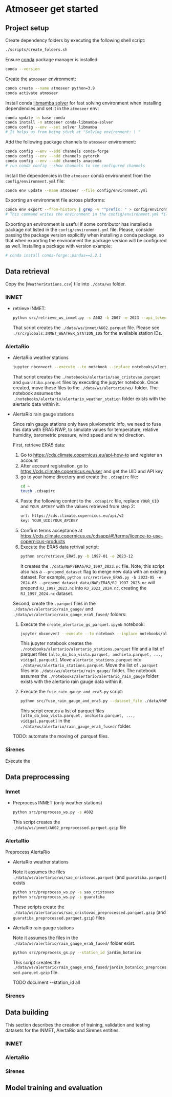# Atmoseer get started

## Project setup

Create dependency folders by executing the following shell script:
```sh
./scripts/create_folders.sh
```

Ensure [conda](https://www.anaconda.com/download/) package manager is installed:
```sh
conda --version
```

Create the `atmoseer` environment:
```sh
conda create --name atmoseer python=3.9
conda activate atmoseer
```

Install conda [libmamba solver](https://www.anaconda.com/blog/a-faster-conda-for-a-growing-community) for fast solving environment when installing dependencies and set it in the `atmoseer` env:
```sh
conda update -n base conda
conda install -n atmoseer conda-libmamba-solver
conda config --env --set solver libmamba
# It helps us from being stuck at "Solving environment: \ "
```

Add the following package channels to `atmoseer` environment:
```sh
conda config --env --add channels conda-forge
conda config --env --add channels pytorch
conda config --env --add channels anaconda
# run conda config --show channels to see configured channels
```

Install the dependencies in the `atmoseer` conda environment from the `config/environment.yml` file:
```sh
conda env update --name atmoseer --file config/environment.yml
```

Exporting an environment file across platforms:
```sh
conda env export --from-history | grep -v "^prefix: " > config/environment.yml
# This command writes the environment in the config/environment.yml file, ignoring the prefix local setting.
```

Exporting an environment is useful if some contributor has installed a package not listed in the `config/environment.yml` file. Please, consider passing the package version explicitly when installing a conda package, so that when exporting the environment the package version will be configured as well. Installing a package with version example:
```sh
# conda install conda-forge::pandas==2.2.1
```

## Data retrieval

Copy the [`WeatherStations.csv`] file into `./data/ws` folder.

### INMET
- retrieve INMET:
    ```sh
    python src/retrieve_ws_inmet.py -s A602 -b 2007 -e 2023 --api_token INMET_TOKEN
    ```
    That script creates the `./data/ws/inmet/A602.parquet` file. Please see `./src/globals:INMET_WEATHER_STATION_IDS` for the available station IDs.

### AlertaRio

- AlertaRio weather stations

    ```sh
    jupyter nbconvert --execute --to notebook --inplace notebooks/alertario/create_alertario_ws_parquet.ipynb
    ```
    That script creates the `./notebooks/alertario/sao_cristovao.parquet` and `guaratiba.parquet` files by executing the jupyter notebook. Once created, move these files to the `./data/ws/alertario/ws/` folder. The notebook assumes the `./notebooks/alertario/alertario_weather_station` folder exists with the alertario data within it.

- AlertaRio rain gauge stations

    Since rain gauge stations only have pluviometric info, we need to fuse this data with ERA5 NWP, to 
    simulate values for temperature, relative humidity, barometric pressure, wind speed and wind direction.

    First, retrieve ERA5 data:
    1. Go to https://cds.climate.copernicus.eu/api-how-to and register an account
    2. After account registration, go to https://cds.climate.copernicus.eu/user and get the UID and API key
    3. go to your home directory and create the `.cdsapirc` file:
        ```sh
        cd ~
        touch .cdsapirc
        ```
    4. Paste the following content to the `.cdsapirc` file, replace `YOUR_UID` and `YOUR_APIKEY` with the values retrieved from step 2:
        ```sh
        url: https://cds.climate.copernicus.eu/api/v2
        key: YOUR_UID:YOUR_APIKEY
        ```
    5. Confirm terms acceptance at https://cds.climate.copernicus.eu/cdsapp/#!/terms/licence-to-use-copernicus-products
    6. Execute the ERA5 data retrival script:
        ```sh
        python src/retrieve_ERA5.py -b 1997-01 -e 2023-12
        ```
        It creates the `./data/NWP/ERA5/RJ_1997_2023.nc` file. Note, this script also has a `--prepend_dataset` flag to merge new data with an existing dataset. For example, `python src/retrieve_ERA5.py -b 2023-05 -e 2024-03 --prepend_dataset data/NWP/ERA5/RJ_1997_2023.nc` will prepend `RJ_1997_2023.nc` into `RJ_2023_2024.nc`, creating the `RJ_1997_2024.nc` dataset.

    Second, create the `.parquet` files in the `./data/ws/alertario/rain_gauge/` and `./data/ws/alertario/rain_gauge_era5_fused/` folders:
    1. Execute the `create_alertario_gs_parquet.ipynb` notebook:
        ```sh
        jupyter nbconvert --execute --to notebook --inplace notebooks/alertario/create_alertario_gs_parquet.ipynb
        ```
        
        This jupyter notebook creates the `./notebooks/alertario/alertario_stations.parquet` file and a list of parquet files `[alto_da_boa_vista.parquet, anchieta.parquet, ..., vidigal.parquet]`. Move `alertario_stations.parquet` into `./data/ws/alertario_stations.parquet`. Move the list of `.parquet` files into `./data/ws/alertario/rain_gauge/` folder. The notebook assumes the `./notebooks/alertario/alertario_rain_gauge` folder exists with the alertario rain gauge data within it.
    2. Execute the `fuse_rain_gauge_and_era5.py` script:
        ```sh
        python src/fuse_rain_gauge_and_era5.py --dataset_file ./data/NWP/ERA5/RJ_1997_2024.nc
        ```
        This script creates a list of parquet files `[alto_da_boa_vista.parquet, anchieta.parquet, ..., vidigal.parquet]` in the `./data/ws/alertario/rain_gauge_era5_fused/` folder.

    TODO: automate the moving of .parquet files.

### Sirenes

Execute the

## Data preprocessing

### Inmet

- Preprocess INMET (only weather stations)
    ```sh
    python src/preprocess_ws.py -s A602
    ```
    This script creates the `./data/ws/inmet/A602_preprocessed.parquet.gzip` file

### AlertaRio

Preprocess AlertaRio

- AlertaRio weather stations

    Note it assumes the files `./data/ws/alertario/ws/sao_cristovao.parquet` (and `guaratiba.parquet`) exists
    ```sh
    python src/preprocess_ws.py -s sao_cristovao
    python src/preprocess_ws.py -s guaratiba
    ```
    These scripts create the `./data/ws/alertario/ws/sao_cristovao_preprocessed.parquet.gzip` (and `guaratiba_preprocessed.parquet.gzip`) files

- AlertaRio rain gauge stations

    Note it assumes the files in the `./data/ws/alertario/rain_gauge_era5_fused/` folder exist.
    ```sh
    python src/preprocess_gs.py --station_id jardim_botanico
    ```
    This script creates the `./data/ws/alertario/rain_gauge_era5_fused/jardim_botanico_preprocessed.parquet.gzip` file.

    TODO document --station_id all


### Sirenes

## Data building

This section describes the creation of training, validation and testing datasets for the INMET, AlertaRio and Sirenes entities.

### INMET

### AlertaRio

### Sirenes

## Model training and evaluation